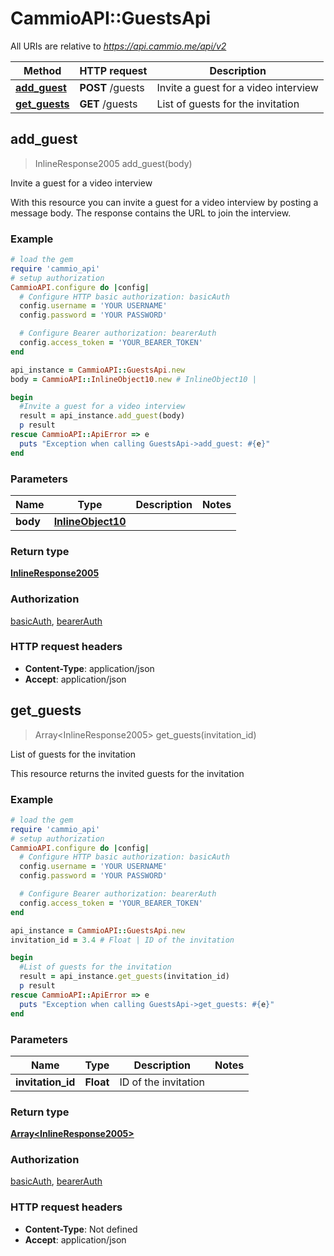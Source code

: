 # CammioAPI::GuestsApi

All URIs are relative to *https://api.cammio.me/api/v2*

Method | HTTP request | Description
------------- | ------------- | -------------
[**add_guest**](GuestsApi.md#add_guest) | **POST** /guests | Invite a guest for a video interview
[**get_guests**](GuestsApi.md#get_guests) | **GET** /guests | List of guests for the invitation



## add_guest

> InlineResponse2005 add_guest(body)

Invite a guest for a video interview

With this resource you can invite a guest for a video interview by posting a message body. The response contains the URL to join the interview. 

### Example

```ruby
# load the gem
require 'cammio_api'
# setup authorization
CammioAPI.configure do |config|
  # Configure HTTP basic authorization: basicAuth
  config.username = 'YOUR USERNAME'
  config.password = 'YOUR PASSWORD'

  # Configure Bearer authorization: bearerAuth
  config.access_token = 'YOUR_BEARER_TOKEN'
end

api_instance = CammioAPI::GuestsApi.new
body = CammioAPI::InlineObject10.new # InlineObject10 | 

begin
  #Invite a guest for a video interview
  result = api_instance.add_guest(body)
  p result
rescue CammioAPI::ApiError => e
  puts "Exception when calling GuestsApi->add_guest: #{e}"
end
```

### Parameters


Name | Type | Description  | Notes
------------- | ------------- | ------------- | -------------
 **body** | [**InlineObject10**](InlineObject10.md)|  | 

### Return type

[**InlineResponse2005**](InlineResponse2005.md)

### Authorization

[basicAuth](../README.md#basicAuth), [bearerAuth](../README.md#bearerAuth)

### HTTP request headers

- **Content-Type**: application/json
- **Accept**: application/json


## get_guests

> Array&lt;InlineResponse2005&gt; get_guests(invitation_id)

List of guests for the invitation

This resource returns the invited guests for the invitation 

### Example

```ruby
# load the gem
require 'cammio_api'
# setup authorization
CammioAPI.configure do |config|
  # Configure HTTP basic authorization: basicAuth
  config.username = 'YOUR USERNAME'
  config.password = 'YOUR PASSWORD'

  # Configure Bearer authorization: bearerAuth
  config.access_token = 'YOUR_BEARER_TOKEN'
end

api_instance = CammioAPI::GuestsApi.new
invitation_id = 3.4 # Float | ID of the invitation

begin
  #List of guests for the invitation
  result = api_instance.get_guests(invitation_id)
  p result
rescue CammioAPI::ApiError => e
  puts "Exception when calling GuestsApi->get_guests: #{e}"
end
```

### Parameters


Name | Type | Description  | Notes
------------- | ------------- | ------------- | -------------
 **invitation_id** | **Float**| ID of the invitation | 

### Return type

[**Array&lt;InlineResponse2005&gt;**](InlineResponse2005.md)

### Authorization

[basicAuth](../README.md#basicAuth), [bearerAuth](../README.md#bearerAuth)

### HTTP request headers

- **Content-Type**: Not defined
- **Accept**: application/json

